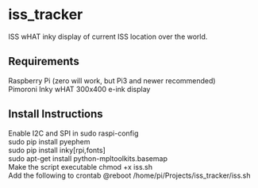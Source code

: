 # iss_tracker
ISS wHAT inky display of current ISS location over the world.  

## Requirements
Raspberry Pi (zero will work, but Pi3 and newer recommended)  
Pimoroni Inky wHAT 300x400 e-ink display  
  
## Install Instructions
Enable I2C and SPI in sudo raspi-config  
sudo pip install pyephem  
sudo pip install inky[rpi,fonts]  
sudo apt-get install python-mpltoolkits.basemap  
Make the script executable chmod +x iss.sh  
Add the following to crontab @reboot /home/pi/Projects/iss_tracker/iss.sh  
